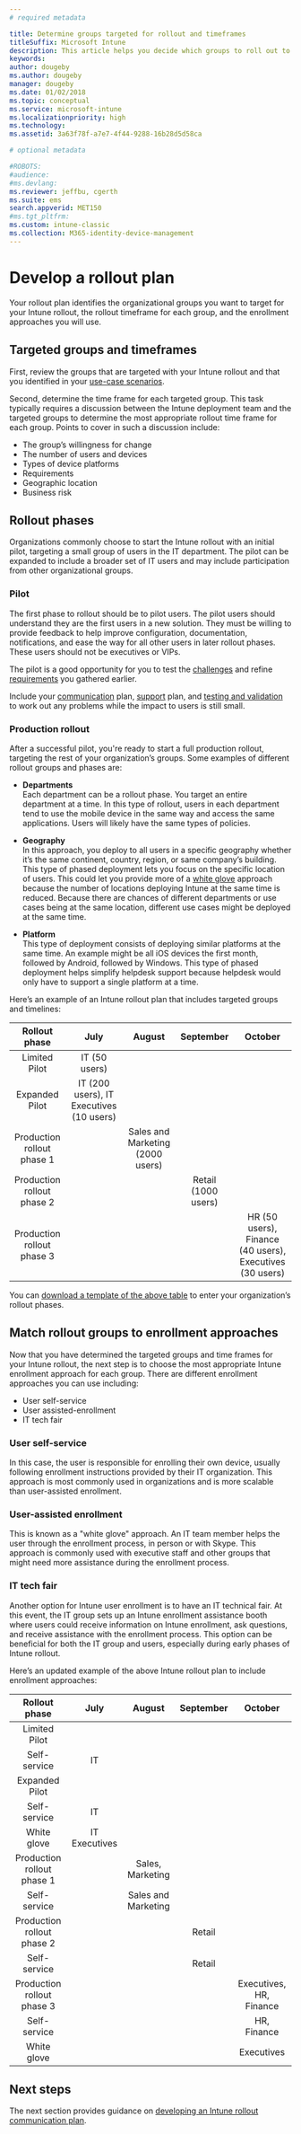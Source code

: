 ```yaml
---
# required metadata

title: Determine groups targeted for rollout and timeframes
titleSuffix: Microsoft Intune
description: This article helps you decide which groups to roll out to Microsoft Intune and timeframes for those deployments.
keywords:
author: dougeby
ms.author: dougeby
manager: dougeby
ms.date: 01/02/2018
ms.topic: conceptual
ms.service: microsoft-intune
ms.localizationpriority: high
ms.technology:
ms.assetid: 3a63f78f-a7e7-4f44-9288-16b28d5d58ca

# optional metadata

#ROBOTS:
#audience:
#ms.devlang:
ms.reviewer: jeffbu, cgerth
ms.suite: ems
search.appverid: MET150
#ms.tgt_pltfrm:
ms.custom: intune-classic
ms.collection: M365-identity-device-management
---
```


# Develop a rollout plan

Your rollout plan identifies the organizational groups you want to target for your Intune rollout, the rollout timeframe for each group, and the enrollment approaches you will use.

## Targeted groups and timeframes

First, review the groups that are targeted with your Intune rollout and that you identified in your [use-case scenarios](planning-guide-scenarios.md).

Second, determine the time frame for each targeted group. This task typically requires a discussion between the Intune deployment team and the targeted groups to determine the most appropriate rollout time frame for each group. Points to cover in such a discussion include:
* The group’s willingness for change
* The number of users and devices
* Types of device platforms
* Requirements
* Geographic location
* Business risk

## Rollout phases
Organizations commonly choose to start the Intune rollout with an initial pilot, targeting a small group of users in the IT department. The pilot can be expanded to include a broader set of IT users and may include participation from other organizational groups.

### Pilot
The first phase to rollout should be to pilot users. The pilot users should understand they are the first users in a new solution. They must be willing to provide feedback to help improve configuration, documentation, notifications, and ease the way for all other users in later rollout phases. These users should not be executives or VIPs.

The pilot is a good opportunity for you to test the [challenges](planning-guide-deployment-goals.md) and refine [requirements](planning-guide-requirements.md) you gathered earlier.

Include your [communication](planning-guide-communication-plan.md) plan, [support](planning-guide-support-plan.md) plan, and [testing and validation](planning-guide-test-validation.md) to work out any problems while the impact to users is still small.

### Production rollout
After a successful pilot, you're ready to start a full production rollout, targeting the rest of your organization’s groups. Some examples of different rollout groups and phases are:

- **Departments** <br/>Each department can be a rollout phase. You target an entire department at a time. In this type of rollout, users in each department tend to use the mobile device in the same way and access the same applications. Users will likely have the same types of policies.

- **Geography** <br/>In this approach, you deploy to all users in a specific geography whether it’s the same continent, country, region, or same company’s building. This type of phased deployment lets you focus on the specific location of users. This could let you provide more of a  [white glove](#user-assisted-enrollment) approach because the number of locations deploying Intune at the same time is reduced. Because there are chances of different departments or use cases being at the same location, different use cases might be deployed at the same time.

- **Platform** <br/>This type of deployment consists of deploying similar platforms at the same time. An example might be all iOS devices the first month, followed by Android, followed by Windows. This type of phased deployment helps simplify helpdesk support because helpdesk would only have to support a single platform at a time.

Here’s an example of an Intune rollout plan that includes targeted groups and timelines:

| **Rollout phase** | **July** | **August** | **September** | **October** |
|:---:|:---:|:---:|:---:|:---:|
| Limited Pilot | IT (50 users) |  |  |  |                                                         
| Expanded Pilot | IT (200 users), IT Executives (10 users) |  |  |  |                                                         
| Production rollout phase 1 |  | Sales and Marketing (2000 users) |  |  |
| Production rollout phase 2 |  |  | Retail (1000 users) |  |
| Production rollout phase 3 |  |  |  | HR (50 users), Finance (40 users), Executives (30 users) |

You can [download a template of the above table](https://gallery.technet.microsoft.com/Intune-deployment-planning-fae156c2?redir=0) to enter your organization’s rollout phases.
## Match rollout groups to enrollment approaches

Now that you have determined the targeted groups and time frames for your Intune rollout, the next step is to choose the most appropriate Intune enrollment approach for each group. There are different enrollment approaches you can use including:
* User self-service
* User assisted-enrollment
* IT tech fair

### User self-service

In this case, the user is responsible for enrolling their own device, usually following enrollment instructions provided by their IT organization. This approach is most commonly used in organizations and is more scalable than user-assisted enrollment.

### User-assisted enrollment

This is known as a "white glove" approach. An IT team member helps the user through the enrollment process, in person or with Skype. This approach is commonly used with executive staff and other groups that might need more assistance during the enrollment process.

### IT tech fair

Another option for Intune user enrollment is to have an IT technical fair. At this event, the IT group sets up an Intune enrollment assistance booth where users could receive information on Intune enrollment, ask questions, and receive assistance with the enrollment process. This option can be beneficial for both the IT group and users, especially during early phases of Intune rollout.

Here’s an updated example of the above Intune rollout plan to include enrollment approaches:

| **Rollout phase** | **July** | **August** | **September** | **October** |
|:---:|:---:|:---:|:---:|:---:|
| Limited Pilot |  |  |  |  |
| Self-service | IT |  |  |  |
| Expanded Pilot |  |  |  |  |
| Self-service | IT |  |  |  |
| White glove | IT Executives |  |  |  |
| Production rollout phase 1 |  | Sales, Marketing |  |  |
| Self-service |  | Sales and Marketing |  |  |
| Production rollout phase 2 |  |  | Retail |  |
| Self-service |  |  | Retail |  |
| Production rollout phase 3 |  |  |  | Executives, HR, Finance |
| Self-service |  |  |  | HR, Finance |
| White glove |  |  |  | Executives |

## Next steps

The next section provides guidance on [developing an Intune rollout communication plan](planning-guide-communication-plan.md).
